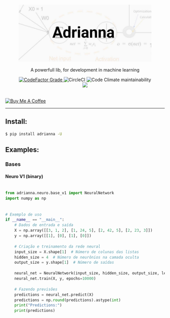  <div align='center'>

 <img  height='180px' width='420px' src='https://github.com/reinanbr/adriana/blob/main/logo.jpg?raw=true'>


<p> A powerfull lib, for development in machine learning</p>
<a href='#'><img alt="CodeFactor Grade" src="https://img.shields.io/codefactor/grade/github/reinanbr/dreams?logo=codefactor">
</a><img alt="CircleCI" src="https://img.shields.io/circleci/build/github/reinanbr/dreams">
<img alt="Code Climate maintainability" src="https://img.shields.io/codeclimate/maintainability-percentage/reinanbr/dreams">
<!-- 
<br/>
<a href='https://pypi.org/project/dreams/'><img src='https://img.shields.io/pypi/v/dreams'></a>
<a href='#'><img alt="PyPI - Downloads" src="https://img.shields.io/pypi/dm/dreams"></a>
<br/>
<img alt="PyPI - License" src="https://img.shields.io/pypi/l/dreams?color=orange">
<img alt="GitHub Pipenv locked Python version" src="https://img.shields.io/github/pipenv/locked/python-version/reinanbr/dreams"> -->


<!-- redes sociais -->
<br/>
<a href='https://instagram.com/reysofts/'><img src='https://shields.io/badge/insta-reysofts-darkviolet?logo=instagram&style=flat'></a>
</div>

<br>

<a href="https://www.buymeacoffee.com/ReinanBr" target="_blank"><img height='30px' widht='100px' src="https://cdn.buymeacoffee.com/buttons/v2/default-yellow.png" alt="Buy Me A Coffee" style="height: 30px !important;width: 100px !important;" ></a>

<hr>

## Install:

```sh
$ pip install adrianna -U
```

## Examples:

### Bases

#### Neuro V1 (binary)

```py

from adrianna.neuro.base_v1 import NeuralNetwork
import numpy as np


# Exemplo de uso
if __name__ == "__main__":
    # Dados de entrada e saída
    X = np.array([[3, 1, 2], [1, 24, 5], [2, 42, 5], [2, 23, 3]])
    y = np.array([[1], [0], [1], [0]])
    
    # Criação e treinamento da rede neural
    input_size = X.shape[1]  # Número de colunas das listas
    hidden_size = 4  # Número de neurônios na camada oculta
    output_size = y.shape[1]  # Número de saídas
    
    neural_net = NeuralNetwork(input_size, hidden_size, output_size, learning_rate=0.1)
    neural_net.train(X, y, epochs=10000)
    
    # Fazendo previsões
    predictions = neural_net.predict(X)
    predictions = np.round(predictions).astype(int)
    print("Predictions:")
    print(predictions)

```